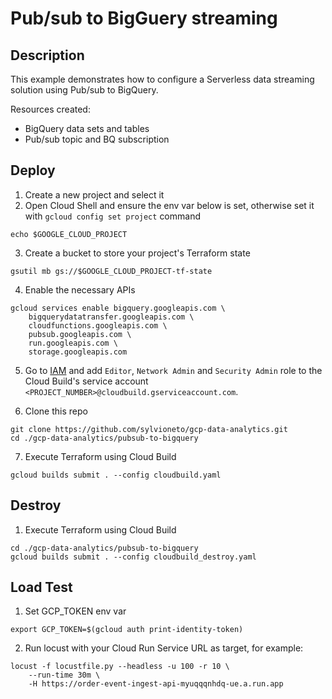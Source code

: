 # Pub/sub to BigGuery streaming

## Description

This example demonstrates how to configure a Serverless data streaming solution using Pub/sub to BigQuery.

Resources created:
- BigQuery data sets and tables
- Pub/sub topic and BQ subscription

## Deploy

1. Create a new project and select it
2. Open Cloud Shell and ensure the env var below is set, otherwise set it with `gcloud config set project` command
```
echo $GOOGLE_CLOUD_PROJECT
```

3. Create a bucket to store your project's Terraform state
```
gsutil mb gs://$GOOGLE_CLOUD_PROJECT-tf-state
```

4. Enable the necessary APIs
```
gcloud services enable bigquery.googleapis.com \
    bigquerydatatransfer.googleapis.com \
    cloudfunctions.googleapis.com \
    pubsub.googleapis.com \
    run.googleapis.com \
    storage.googleapis.com
```

5. Go to [IAM](https://console.cloud.google.com/iam-admin/iam) and add `Editor`, `Network Admin` and `Security Admin` role to the Cloud Build's service account `<PROJECT_NUMBER>@cloudbuild.gserviceaccount.com`.

6. Clone this repo
```
git clone https://github.com/sylvioneto/gcp-data-analytics.git
cd ./gcp-data-analytics/pubsub-to-bigquery
```

7. Execute Terraform using Cloud Build
```
gcloud builds submit . --config cloudbuild.yaml
```

## Destroy
1. Execute Terraform using Cloud Build
```
cd ./gcp-data-analytics/pubsub-to-bigquery
gcloud builds submit . --config cloudbuild_destroy.yaml
```


## Load Test
1. Set GCP_TOKEN env var
```
export GCP_TOKEN=$(gcloud auth print-identity-token)
```

2. Run locust with your Cloud Run Service URL as target, for example:
```
locust -f locustfile.py --headless -u 100 -r 10 \
    --run-time 30m \
    -H https://order-event-ingest-api-myuqqqnhdq-ue.a.run.app 
```
